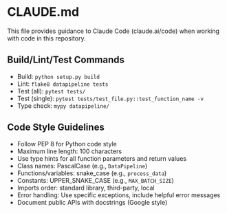 # CLAUDE.md

This file provides guidance to Claude Code (claude.ai/code) when working with code in this repository.

## Build/Lint/Test Commands
- Build: `python setup.py build`
- Lint: `flake8 datapipeline tests`
- Test (all): `pytest tests/`
- Test (single): `pytest tests/test_file.py::test_function_name -v`
- Type check: `mypy datapipeline/`

## Code Style Guidelines
- Follow PEP 8 for Python code style
- Maximum line length: 100 characters
- Use type hints for all function parameters and return values
- Class names: PascalCase (e.g., `DataPipeline`)
- Functions/variables: snake_case (e.g., `process_data`)
- Constants: UPPER_SNAKE_CASE (e.g., `MAX_BATCH_SIZE`)
- Imports order: standard library, third-party, local
- Error handling: Use specific exceptions, include helpful error messages
- Document public APIs with docstrings (Google style)